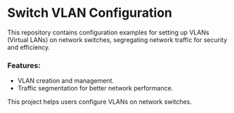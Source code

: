 # Switch VLAN Configuration

This repository contains configuration examples for setting up VLANs (Virtual LANs) on network switches, segregating network traffic for security and efficiency.

### Features:
- VLAN creation and management.
- Traffic segmentation for better network performance.

This project helps users configure VLANs on network switches.

